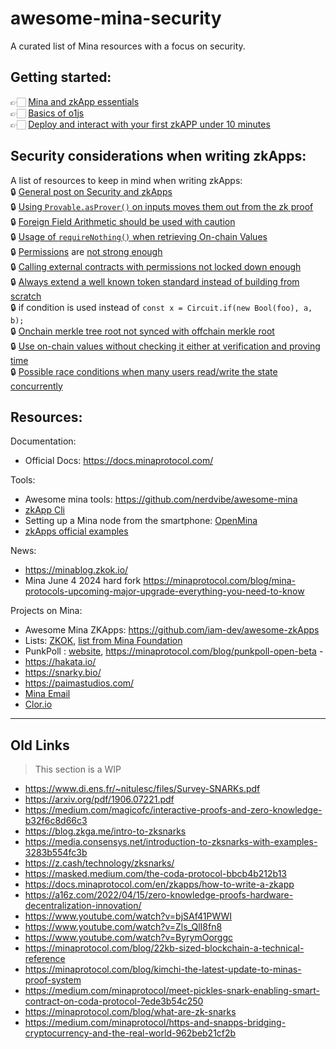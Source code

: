 # awesome-mina-security

A curated list of Mina resources with a focus on security.

## Getting started:
👉🏻 [Mina and zkApp essentials](./GettingStarted/MinaAndZkAppEssentials.md)\
👉🏻 [Basics of o1js](./GettingStarted/o1jsBasics.md)\
👉🏻 [Deploy and interact with your first zkAPP under 10 minutes](./GettingStarted/deployIn10min.md) 



## Security considerations when writing zkApps:
A list of resources to keep in mind when writing zkApps:\
🔒 [General post on Security and zkApps](https://docs.minaprotocol.com/zkapps/writing-a-zkapp/introduction-to-zkapps/secure-zkapps)\
🔒 [Using `Provable.asProver()` on inputs moves them out from the zk proof](https://docs.minaprotocol.com/zkapps/writing-a-zkapp/introduction-to-zkapps/secure-zkapps#fix-adding-the-missing-constraints:~:text=as%20well.%20Progress!%20%F0%9F%9A%80-,However,-%2C%20the%20statement%20about)\
🔒 [Foreign Field Arithmetic should be used with caution](https://docs.minaprotocol.com/zkapps/o1js/foreign-fields#three-kinds-of-foreign-fields)\
🔒 [Usage of `requireNothing()` when retrieving On-chain Values](https://docs.minaprotocol.com/zkapps/o1js/foreign-fields#three-kinds-of-foreign-fields)\
🔒 [Permissions](https://docs.minaprotocol.com/zkapps/writing-a-zkapp/feature-overview/permissions) are [not strong enough](https://docs.minaprotocol.com/zkapps/writing-a-zkapp/introduction-to-zkapps/secure-zkapps#lock-down-permissions-as-much-as-possible)\
🔒 [Calling external contracts with permissions not locked down enough](https://docs.minaprotocol.com/zkapps/writing-a-zkapp/introduction-to-zkapps/secure-zkapps#only-call-external-contracts-with-locked-down-permissions)\
🔒 [Always extend a well known token standard instead of building from scratch](https://docs.minaprotocol.com/zkapps/writing-a-zkapp/introduction-to-zkapps/secure-zkapps#when-developing-a-token-extend-a-standard-token-contract)\
🔒 if condition is used instead of `const x = Circuit.if(new Bool(foo), a, b);`\
🔒 [Onchain merkle tree root not synced with offchain merkle root](https://docs.minaprotocol.com/zkapps/o1js/merkle-tree#:~:text=is%20always%20in-,sync,-with%20the%20actual)\
🔒 [Use on-chain values without checking it either at verification and proving time](https://docs.minaprotocol.com/zkapps/writing-a-zkapp/introduction-to-zkapps/smart-contracts#:~:text=off%2Dchain%20execution.-,When,-you%20use%20an)\
🔒 [Possible race conditions when many users read/write the state concurrently](https://docs.minaprotocol.com/zkapps/writing-a-zkapp/introduction-to-zkapps/smart-contracts#:~:text=and%20update%20state-,concurrently,-.%20It%20is%20applicable)


## Resources:
Documentation:
- Official Docs: https://docs.minaprotocol.com/

Tools:
- Awesome mina tools: https://github.com/nerdvibe/awesome-mina 
- [zkApp Cli](https://github.com/o1-labs/zkapp-cli)
- Setting up a Mina node from the smartphone: [OpenMina](https://openmina.com/)
- [zkApps official examples](https://github.com/o1-labs/o1js/tree/main/src/examples/zkapps) 

News:
- https://minablog.zkok.io/ 
- Mina June 4 2024 hard fork https://minaprotocol.com/blog/mina-protocols-upcoming-major-upgrade-everything-you-need-to-know

Projects on Mina:
- Awesome Mina ZKApps: https://github.com/iam-dev/awesome-zkApps 
- Lists: [ZKOK](https://zkok.io/), [list from Mina Foundation](https://github.com/MinaFoundation/list-of-projects?tab=readme-ov-file) 
- PunkPoll : [website](https://www.punkpoll.io/), https://minaprotocol.com/blog/punkpoll-open-beta - 
- https://hakata.io/
- https://snarky.bio/
- https://paimastudios.com/
- [Mina Email](https://github.com/0xStruct/moolah/tree/main)
- [Clor.io](https://clor.io/)
  

---
## Old Links
> This section is a WIP

- https://www.di.ens.fr/~nitulesc/files/Survey-SNARKs.pdf
- https://arxiv.org/pdf/1906.07221.pdf 
- https://medium.com/magicofc/interactive-proofs-and-zero-knowledge-b32f6c8d66c3 
- https://blog.zkga.me/intro-to-zksnarks 
- https://media.consensys.net/introduction-to-zksnarks-with-examples-3283b554fc3b 
- https://z.cash/technology/zksnarks/
- https://masked.medium.com/the-coda-protocol-bbcb4b212b13 
- https://docs.minaprotocol.com/en/zkapps/how-to-write-a-zkapp 
- https://a16z.com/2022/04/15/zero-knowledge-proofs-hardware-decentralization-innovation/
- https://www.youtube.com/watch?v=bjSAf41PWWI
- https://www.youtube.com/watch?v=Zls_QlI8fn8
- https://www.youtube.com/watch?v=ByrymOorggc
- https://minaprotocol.com/blog/22kb-sized-blockchain-a-technical-reference
- https://minaprotocol.com/blog/kimchi-the-latest-update-to-minas-proof-system
- https://medium.com/minaprotocol/meet-pickles-snark-enabling-smart-contract-on-coda-protocol-7ede3b54c250
- https://minaprotocol.com/blog/what-are-zk-snarks
- https://medium.com/minaprotocol/https-and-snapps-bridging-cryptocurrency-and-the-real-world-962beb21cf2b 
